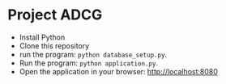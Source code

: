 # Project ADCG

  - Install Python
  - Clone this repository
  - run the program: ```python database_setup.py```.
  - Run the program: ```python application.py```.
  - Open the application in your browser: [http://localhost:8080](http://localhost:8080)
